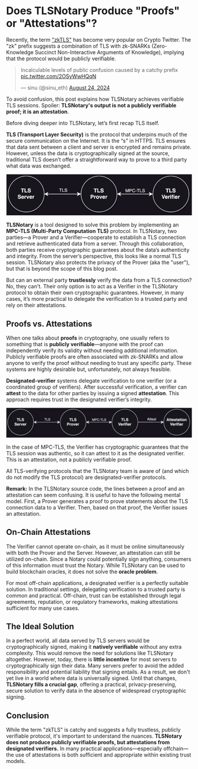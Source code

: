 # Does TLSNotary Produce "Proofs" or "Attestations"?

Recently, the term ["zkTLS"](https://x.com/search?q=zktls) has become very popular on Crypto Twitter. The "zk" prefix suggests a combination of TLS with zk-SNARKs (Zero-Knowledge Succinct Non-Interactive Arguments of Knowledge), implying that the protocol would be publicly verifiable.

<blockquote class="twitter-tweet"><p lang="en" dir="ltr">Incalculable levels of public confusion caused by a catchy prefix <a href="https://t.co/2OSyWwHQqN">pic.twitter.com/2OSyWwHQqN</a></p>&mdash; sinu (@sinu_eth) <a href="https://twitter.com/sinu_eth/status/1827135565185401239?ref_src=twsrc%5Etfw">August 24, 2024</a></blockquote>
<script async src="https://platform.twitter.com/widgets.js" charset="utf-8"></script>

To avoid confusion, this post explains how TLSNotary achieves verifiable TLS sessions. Spoiler: **TLSNotary's output is not a publicly verifiable proof; it is an attestation**.

Before diving deeper into TLSNotary, let’s first recap TLS itself.

**TLS (Transport Layer Security)** is the protocol that underpins much of the secure communication on the Internet. It is the “s” in HTTPS. TLS ensures that data sent between a client and server is encrypted and remains private. However, unless the data is cryptographically signed at the source, traditional TLS doesn’t offer a straightforward way to prove to a third party what data was exchanged.

![Overview](./overview1.svg)

**TLSNotary** is a tool designed to solve this problem by implementing an **MPC-TLS (Multi-Party Computation TLS)** protocol. In TLSNotary, two parties—a Prover and a Verifier—cooperate to establish a TLS connection and retrieve authenticated data from a server. Through this collaboration, both parties receive cryptographic guarantees about the data’s authenticity and integrity. From the server’s perspective, this looks like a normal TLS session. TLSNotary also protects the privacy of the Prover (aka the "user"), but that is beyond the scope of this blog post.

But can an external party **trustlessly** verify the data from a TLS connection? No, they can't. Their only option is to act as a Verifier in the TLSNotary protocol to obtain their own cryptographic guarantees. However, in many cases, it’s more practical to delegate the verification to a trusted party and rely on their attestations.

## Proofs vs. Attestations

When one talks about **proofs** in cryptography, one usually refers to something that is **publicly verifiable**—anyone with the proof can independently verify its validity without needing additional information. Publicly verifiable proofs are often associated with zk-SNARKs and allow anyone to verify the proof without needing to trust any specific party. These systems are highly desirable but, unfortunately, not always feasible.

**Designated-verifier** systems delegate verification to one verifier (or a coordinated group of verifiers). After successful verification, a verifier can **attest** to the data for other parties by issuing a signed **attestation**. This approach requires trust in the designated verifier’s integrity.

![Overview](./overview2.svg)

In the case of MPC-TLS, the Verifier has cryptographic guarantees that the TLS session was authentic, so it can attest to it as the designated verifier. This is an attestation, not a publicly verifiable proof.

All TLS-verifying protocols that the TLSNotary team is aware of (and which do not modify the TLS protocol) are designated-verifier protocols.

**Remark:** In the TLSNotary source code, the lines between a proof and an attestation can seem confusing. It is useful to have the following mental model. First, a Prover generates a proof to prove statements about the TLS connection data to a Verifier. Then, based on that proof, the Verifier issues an attestation.

## On-Chain Attestations

The Verifier cannot operate on-chain, as it must be online simultaneously with both the Prover and the Server. However, an attestation can still be utilized on-chain. Since a Notary could potentially sign anything, consumers of this information must trust the Notary. While TLSNotary can be used to build blockchain oracles, it does not solve the **oracle problem**.

For most off-chain applications, a designated verifier is a perfectly suitable solution. In traditional settings, delegating verification to a trusted party is common and practical. Off-chain, trust can be established through legal agreements, reputation, or regulatory frameworks, making attestations sufficient for many use cases.

## The Ideal Solution

In a perfect world, all data served by TLS servers would be cryptographically signed, making it **natively verifiable** without any extra complexity. This would remove the need for solutions like TLSNotary altogether. However, today, there is **little incentive** for most servers to cryptographically sign their data. Many servers prefer to avoid the added responsibility and potential liability that signing entails. As a result, we don't yet live in a world where data is universally signed. Until that changes, **TLSNotary fills a crucial gap**, offering a practical, privacy-preserving, secure solution to verify data in the absence of widespread cryptographic signing.

## Conclusion

While the term "zkTLS" is catchy and suggests a fully trustless, publicly verifiable protocol, it's important to understand the nuances. **TLSNotary does not produce publicly verifiable proofs, but attestations from designated verifiers.** In many practical applications—especially offchain—the use of attestations is both sufficient and appropriate within existing trust models.